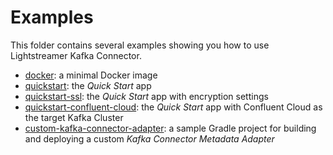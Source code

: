 # Examples

This folder contains several examples showing you how to use Lightstreamer Kafka Connector.

- [docker](./docker/): a minimal Docker image
- [quickstart](quickstart/): the _Quick Start_ app
- [quickstart-ssl](quickstart-ssl/): the _Quick Start_ app with encryption settings
- [quickstart-confluent-cloud](quickstart-confluent-cloud/): the _Quick Start_ app with Confluent Cloud as the target Kafka Cluster
- [custom-kafka-connector-adapter](custom-kafka-connector-adapter/): a sample Gradle project for building and deploying a custom _Kafka Connector Metadata Adapter_
